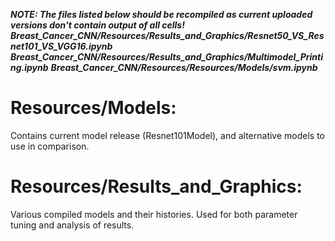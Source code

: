 ***NOTE: The files listed below should be recompiled as current uploaded versions don't contain output of all cells!***
  ***Breast_Cancer_CNN/Resources/Results_and_Graphics/Resnet50_VS_Resnet101_VS_VGG16.ipynb***
  ***Breast_Cancer_CNN/Resources/Results_and_Graphics/Multimodel_Printing.ipynb***
  ***Breast_Cancer_CNN/Resources/Resources/Models/svm.ipynb***
# Resources/Models: 
Contains current model release (Resnet101Model), and alternative models to use in comparison.

# Resources/Results_and_Graphics: 
Various compiled models and their histories. Used for both parameter tuning and analysis of results.
